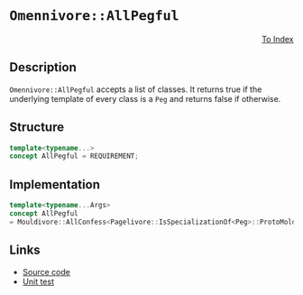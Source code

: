 <!-- Copyright 2024 Feng Mofan
SPDX-License-Identifier: Apache-2.0 -->

# `Omennivore::AllPegful`

<p style='text-align: right;'><a href="../../concepts.md#omennivore-all-pegful">To Index</a></p>

## Description

`Omennivore::AllPegful` accepts a list of classes.
It returns true if the underlying template of every class is a `Peg` and returns false if otherwise.

## Structure

```C++
template<typename...>
concept AllPegful = REQUIREMENT;
```

## Implementation

```C++
template<typename...Args>
concept AllPegful
= Mouldivore::AllConfess<Pagelivore::IsSpecializationOf<Peg>::ProtoMold, Args...>;
```

## Links

- [Source code](../../../../conceptrodon/omennivore/concepts/all_pegful.hpp)
- [Unit test](../../../../tests/unit/concepts/omennivore/all_pegful.test.hpp)
